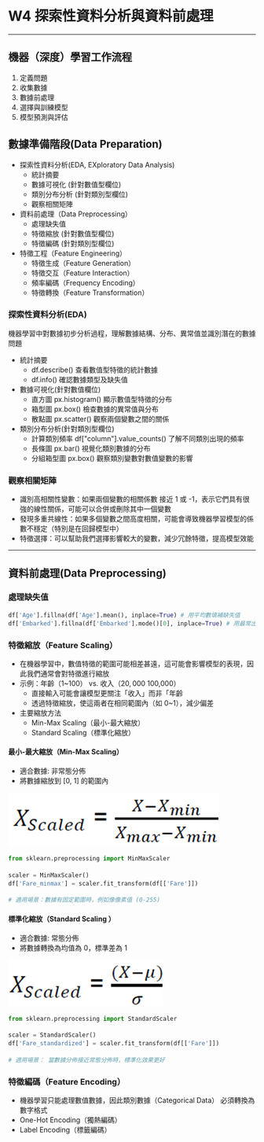 # W4 探索性資料分析與資料前處理

---

## 機器（深度）學習工作流程

1. 定義問題
2. 收集數據
3. 數據前處理
4. 選擇與訓練模型
5. 模型預測與評估

## 數據準備階段(Data Preparation)

- 探索性資料分析(EDA, EXploratory Data Analysis)
    - 統計摘要
    - 數據可視化 (針對數值型欄位)
    - 類別分布分析 (針對類別型欄位)
    - 觀察相關矩陣
- 資料前處理（Data Preprocessing）
    - 處理缺失值
    - 特徵縮放 (針對數值型欄位)
    - 特徵編碼 (針對類別型欄位)
- 特徵工程（Feature Engineering）
    - 特徵生成（Feature Generation）
    - 特徵交互（Feature Interaction）
    - 頻率編碼（Frequency Encoding）
    - 特徵轉換（Feature Transformation）

### 探索性資料分析(EDA)

機器學習中對數據初步分析過程，理解數據結構、分布、異常值並識別潛在的數據問題

- 統計摘要
    - df.describe() 查看數值型特徵的統計數據
    - df.info() 確認數據類型及缺失值
- 數據可視化(針對數值欄位)
    - 直方圖 px.histogram() 顯示數值型特徵的分布
    - 箱型圖 px.box() 檢查數據的異常值與分布
    - 散點圖 px.scatter() 觀察兩個變數之間的關係
- 類別分布分析(針對類別型欄位)
    - 計算類別頻率 df["column"].value_counts() 了解不同類別出現的頻率
    - 長條圖 px.bar() 視覺化類別數據的分布
    - 分組箱型圖 px.box() 觀察類別變數對數值變數的影響


### 觀察相關矩陣

- 識別高相關性變數：如果兩個變數的相關係數 接近 1 或 -1，表示它們具有很強的線性關係，可能可以合併或刪除其中一個變數
- 發現多重共線性：如果多個變數之間高度相關，可能會導致機器學習模型的係數不穩定（特別是在回歸模型中）
- 特徵選擇：可以幫助我們選擇影響較大的變數，減少冗餘特徵，提高模型效能

---

## 資料前處理(Data Preprocessing)

### 處理缺失值

```python
df['Age'].fillna(df['Age'].mean(), inplace=True) # 用平均數填補缺失值
df['Embarked'].fillna(df['Embarked'].mode()[0], inplace=True) # 用最常出現值填補
```

### 特徵縮放（Feature Scaling）

- 在機器學習中，數值特徵的範圍可能相差甚遠，這可能會影響模型的表現，因此我們通常會對特徵進行縮放
- 示例：年齡（1~100） vs. 收入（$20,000~$100,000）
    - 直接輸入可能會讓模型更關注「收入」而非「年齡
    - 透過特徵縮放，使這兩者在相同範圍內（如 0~1），減少偏差
- 主要縮放方法
    - Min-Max Scaling（最小-最大縮放）
    - Standard Scaling（標準化縮放）


#### 最小-最大縮放（Min-Max Scaling）

- 適合數據:  非常態分佈
- 將數據縮放到 [0, 1] 的範圍內

![Min Max Scaling](w4/minmax-scaling.png)

```python
from sklearn.preprocessing import MinMaxScaler

scaler = MinMaxScaler()
df['Fare_minmax'] = scaler.fit_transform(df[['Fare']])

# 適用場景：數據有固定範圍時，例如像像素值 (0-255)
```


#### 標準化縮放（Standard Scaling ）

- 適合數據:  常態分佈
- 將數據轉換為均值為 0，標準差為 1

![Standard Scaling](w4/standard-scaling.png)

```python
from sklearn.preprocessing import StandardScaler

scaler = StandardScaler()
df['Fare_standardized'] = scaler.fit_transform(df[['Fare']])

# 適用場景： 當數據分佈接近常態分佈時，標準化效果更好
```

### 特徵編碼（Feature Encoding）

- 機器學習只能處理數值數據，因此類別數據（Categorical Data） 必須轉換為數字格式
- One-Hot Encoding（獨熱編碼）
- Label Encoding（標籤編碼）

